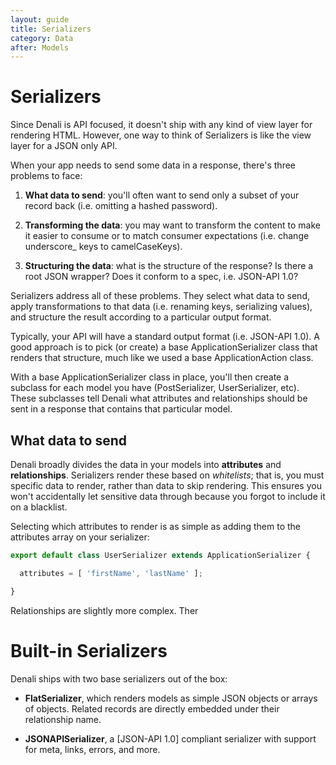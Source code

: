 ```yaml
---
layout: guide
title: Serializers
category: Data
after: Models
---
```


# Serializers

Since Denali is API focused, it doesn't ship with any kind of view layer for
rendering HTML. However, one way to think of Serializers is like the view layer
for a JSON only API.

When your app needs to send some data in a response, there's three problems to
face:

  1. **What data to send**: you'll often want to send only a subset of your
  record back (i.e. omitting a hashed password).

  2. **Transforming the data**: you may want to transform the content to make it
  easier to consume or to match consumer expectations (i.e. change underscore_
  keys to camelCaseKeys).

  3. **Structuring the data**: what is the structure of the response? Is there a
     root JSON wrapper? Does it conform to a spec, i.e. JSON-API 1.0?

Serializers address all of these problems. They select what data to send, apply
transformations to that data (i.e. renaming keys, serializing values), and
structure the result according to a particular output format.

Typically, your API will have a standard output format (i.e. JSON-API 1.0). A
good approach is to pick (or create) a base ApplicationSerializer class that
renders that structure, much like we used a base ApplicationAction class.

With a base ApplicationSerializer class in place, you'll then create a subclass
for each model you have (PostSerializer, UserSerializer, etc). These subclasses
tell Denali what attributes and relationships should be sent in a response that
contains that particular model.

## What data to send

Denali broadly divides the data in your models into **attributes** and
**relationships**. Serializers render these based on _whitelists_; that is, you
must specific data to render, rather than data to skip rendering. This ensures
you won't accidentally let sensitive data through because you forgot to include
it on a blacklist.

Selecting which attributes to render is as simple as adding them to the
attributes array on your serializer:

```js
export default class UserSerializer extends ApplicationSerializer {

  attributes = [ 'firstName', 'lastName' ];

}
```

Relationships are slightly more complex. Ther


# Built-in Serializers

Denali ships with two base serializers out of the box:

  * **FlatSerializer**, which renders models as simple JSON objects or arrays of
  objects. Related records are directly embedded under their relationship name.

  * **JSONAPISerializer**, a [JSON-API 1.0] compliant serializer with support
  for meta, links, errors, and more.

